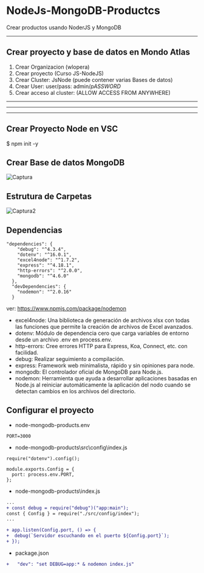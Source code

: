 # NodeJs-MongoDB-Productcs
Crear productos usando NoderJS y MongoDB
 
-----------------------------------------------------------------------------
Crear proyecto y base de datos en Mondo Atlas
-----------------------------------------------------------------------------
1. Crear Organizacion (wlopera)
2. Crear proyecto (Curso JS-NodeJS)
3. Crear Cluster: JsNode (puede contener varias Bases de datos)
4. Crear User: user/pass: admin/_pASSWORD_
5. Crear acceso al cluster: (ALLOW ACCESS FROM ANYWHERE)
-----------------------------------------------------------------------------

-----------------------------------------------------------------------------
-----------------------------------------------------------------------------
Crear Proyecto Node en VSC 
-----------------------------------------------------------------------------
$ npm init -y

## Crear Base de datos MongoDB
![Captura](https://user-images.githubusercontent.com/7141537/171055590-418b3bb8-1762-4738-ae51-9ad05cb210ac.PNG)

## Estrutura de Carpetas
![Captura2](https://user-images.githubusercontent.com/7141537/171055588-6891ea52-7dfb-48e1-ab45-f90db2c5dae4.PNG)

## Dependencias
```
"dependencies": {
    "debug": "^4.3.4",
    "dotenv": "^16.0.1",
    "excel4node": "^1.7.2",
    "express": "^4.18.1",
    "http-errors": "^2.0.0",
    "mongodb": "^4.6.0"
  },
  "devDependencies": {
    "nodemon": "^2.0.16"
  }
```
ver: https://www.npmjs.com/package/nodemon
* excel4node: Una biblioteca de generación de archivos xlsx con todas las funciones que permite la creación de archivos de Excel avanzados.
* dotenv: Módulo de dependencia cero que carga variables de entorno desde un archivo .env en process.env.
* http-errors: Cree errores HTTP para Express, Koa, Connect, etc. con facilidad.
* debug: Realizar seguimiento a compilación.
* express: Framework web minimalista, rápido y sin opiniones para node.
* mongodb: El controlador oficial de MongoDB para Node.js.
* nodemon: Herramienta que ayuda a desarrollar aplicaciones basadas en Node.js al reiniciar automáticamente la aplicación del nodo cuando se detectan cambios en los archivos del directorio.

## Configurar el proyecto

* node-mongodb-products\.env
```
PORT=3000
```

* node-mongodb-products\src\config\index.js
```
require("dotenv").config();

module.exports.Config = {
  port: process.env.PORT,
};
```

* node-mongodb-products\index.js
```diff
...
+ const debug = require("debug")("app:main");
const { Config } = require("./src/config/index");
...

+ app.listen(Config.port, () => {
+  debug(`Servidor escuchando en el puerto ${Config.port}`);
+ });
```

* package.json
```diff
+   "dev": "set DEBUG=app:* & nodemon index.js"
```

